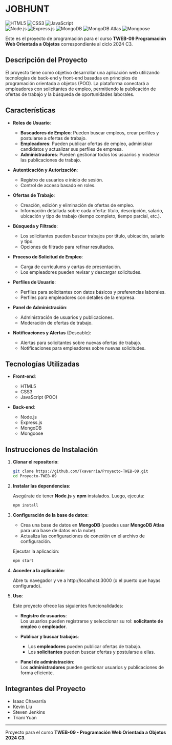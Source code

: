# JOBHUNT

<p align="left">
  <img src="https://img.shields.io/badge/HTML5-E34F26?style=for-the-badge&logo=html5&logoColor=white" alt="HTML5" />
  <img src="https://img.shields.io/badge/CSS3-1572B6?style=for-the-badge&logo=css3&logoColor=white" alt="CSS3" />
  <img src="https://img.shields.io/badge/JavaScript-F7DF1E?style=for-the-badge&logo=javascript&logoColor=black" alt="JavaScript" />
  <br>
  <img src="https://img.shields.io/badge/Node.js-339933?style=for-the-badge&logo=nodedotjs&logoColor=white" alt="Node.js" />
  <img src="https://img.shields.io/badge/Express.js-000000?style=for-the-badge&logo=express&logoColor=white" alt="Express.js" />
  <img src="https://img.shields.io/badge/MongoDB-47A248?style=for-the-badge&logo=mongodb&logoColor=white" alt="MongoDB" />
  <img src="https://img.shields.io/badge/MongoDB%20Atlas-4DB33D?style=for-the-badge&logo=mongodb&logoColor=white" alt="MongoDB Atlas" />
  <img src="https://img.shields.io/badge/Mongoose-880000?style=for-the-badge&logo=mongoose&logoColor=white" alt="Mongoose" />
</p>

Este es el proyecto de programación para el curso **TWEB-09 Programación Web Orientada a Objetos** correspondiente al ciclo 2024 C3.

## Descripción del Proyecto

El proyecto tiene como objetivo desarrollar una aplicación web utilizando tecnologías de back-end y front-end basadas en principios de programación orientada a objetos (POO). La plataforma conectará a empleadores con solicitantes de empleo, permitiendo la publicación de ofertas de trabajo y la búsqueda de oportunidades laborales.

## Características

- **Roles de Usuario**:

  - **Buscadores de Empleo**: Pueden buscar empleos, crear perfiles y postularse a ofertas de trabajo.
  - **Empleadores**: Pueden publicar ofertas de empleo, administrar candidatos y actualizar sus perfiles de empresa.
  - **Administradores**: Pueden gestionar todos los usuarios y moderar las publicaciones de trabajo.

- **Autenticación y Autorización**:

  - Registro de usuarios e inicio de sesión.
  - Control de acceso basado en roles.

- **Ofertas de Trabajo**:

  - Creación, edición y eliminación de ofertas de empleo.
  - Información detallada sobre cada oferta: título, descripción, salario, ubicación y tipo de trabajo (tiempo completo, tiempo parcial, etc.).

- **Búsqueda y Filtrado**:

  - Los solicitantes pueden buscar trabajos por título, ubicación, salario y tipo.
  - Opciones de filtrado para refinar resultados.

- **Proceso de Solicitud de Empleo**:

  - Carga de currículums y cartas de presentación.
  - Los empleadores pueden revisar y descargar solicitudes.

- **Perfiles de Usuario**:

  - Perfiles para solicitantes con datos básicos y preferencias laborales.
  - Perfiles para empleadores con detalles de la empresa.

- **Panel de Administración**:

  - Administración de usuarios y publicaciones.
  - Moderación de ofertas de trabajo.

- **Notificaciones y Alertas** (Deseable):
  - Alertas para solicitantes sobre nuevas ofertas de trabajo.
  - Notificaciones para empleadores sobre nuevas solicitudes.

## Tecnologías Utilizadas

- **Front-end**:

  - HTML5
  - CSS3
  - JavaScript (POO)

- **Back-end**:
  - Node.js
  - Express.js
  - MongoDB
  - Mongoose

## Instrucciones de Instalación

1. **Clonar el repositorio**:

   ```bash
   git clone https://github.com/Txaverria/Proyecto-TWEB-09.git
   cd Proyecto-TWEB-09
   ```

2. **Instalar las dependencias**:

   Asegúrate de tener **Node.js** y **npm** instalados. Luego, ejecuta:

   ```bash
   npm install
   ```

3. **Configuración de la base de datos**:

   - Crea una base de datos en **MongoDB** (puedes usar **MongoDB Atlas** para una base de datos en la nube).
   - Actualiza las configuraciones de conexión en el archivo de configuración.

   Ejecutar la aplicación:

   ```bash
   npm start
   ```

4. **Acceder a la aplicación**:

   Abre tu navegador y ve a http://localhost:3000 (o el puerto que hayas configurado).

5. **Uso**:

   Este proyecto ofrece las siguientes funcionalidades:

   - **Registro de usuarios**:  
     Los usuarios pueden registrarse y seleccionar su rol: **solicitante de empleo** o **empleador**.

   - **Publicar y buscar trabajos**:

     - Los **empleadores** pueden publicar ofertas de trabajo.
     - Los **solicitantes** pueden buscar ofertas y postularse a ellas.

   - **Panel de administración**:  
     Los **administradores** pueden gestionar usuarios y publicaciones de forma eficiente.

## Integrantes del Proyecto

- Isaac Chavarría
- Kevin Liu
- Steven Jenkins
- Triani Yuan

---

Proyecto para el curso **TWEB-09 - Programación Web Orientada a Objetos 2024 C3**.
